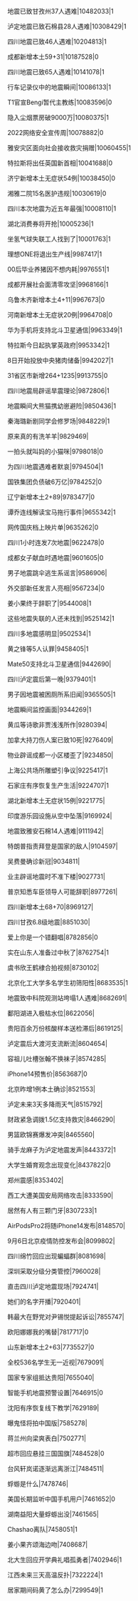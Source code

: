 地震已致甘孜州37人遇难|10482033|1

泸定地震已致石棉县28人遇难|10308429|1

四川地震已致46人遇难|10204813|1

成都新增本土59+31|10187528|0

四川地震已致65人遇难|10141078|1

行车记录仪中的地震瞬间|10086133|1

T1官宣Bengi暂代主教练|10083596|0

隐入尘烟票房破9000万|10080375|1

2022网络安全宣传周|10078882|0

雅安灾区面向社会接收救灾捐赠|10060455|1

特拉斯将出任英国新首相|10041688|0

济宁新增本土无症状54例|10038450|0

湘雅二院15名医护违规|10030619|0

四川本次地震为近五年最强|10008110|1

湖北消费券将开抢|10005236|1

坐氢气球失联工人找到了|10001763|1

理想ONE将退出生产线|9987417|1

00后毕业养猪因不想内耗|9976551|1

成都开展社会面清零攻坚|9968166|1

乌鲁木齐新增本土4+11|9967673|0

河南新增本土无症状20例|9964708|0

华为手机将支持北斗卫星通信|9963349|1

特拉斯今日起执掌英政府|9953342|1

8日开始投放中央猪肉储备|9942027|1

31省区市新增264+1235|9913755|0

四川地震局辟谣旱震理论|9872806|1

地震瞬间大熊猫携幼崽避险|9850436|1

秦海璐新剧同学会修罗场|9848229|1

原来真的有洗羊羊|9829469|

一拍头就叫妈的小猫咪|9798018|0

为四川地震遇难者默哀|9794504|1

国铁集团负债破6万亿|9784252|0

辽宁新增本土2+89|9783477|0

谭乔连线解读宝马拖行事件|9655342|1

网传国庆档上映片单|9635262|0

四川1小时连发7次地震|9622478|0

成都女子献血时遇地震|9601605|0

男子地震跳伞逃生系谣言|9586906|

外交部新任发言人亮相|9567234|0

姜小果终于辞职了|9544008|1

这些地震失联的人还未找到|9525142|1

四川多地震感明显|9502534|1

黄之锋等5人认罪|9458405|1

Mate50支持北斗卫星通信|9442690|

四川泸定震后第一晚|9379401|1

男子因地震被困厕所系旧闻|9365505|1

地震瞬间监控画面|9344269|1

黄瓜等诗歌非贾浅浅所作|9280394|

加拿大持刀伤人案已致10死|9276409|

物业辟谣成都一小区楼歪了|9234850|

上海公共场所雕塑引争议|9225417|1

石家庄有序恢复生产生活|9224707|1

湖北新增本土无症状15例|9221775|

印度游乐园设施从空中坠落|9169924|

地震致雅安石棉14人遇难|9111942|

特朗普指责拜登是国家的敌人|9104597|

吴费曼确诊新冠|9034811|

业主辟谣地震时不准下楼|9027731|

普京知悉车臣领导人可能辞职|8977261|

四川新增本土68+70|8969127|

四川甘孜6.8级地震|8851030|

爱上你是一个错翻唱|8782856|0

实在山东人准备过中秋了|8762754|1

虞书欣王鹤棣合拍视频|8730102|

北京化工大学多名学生初筛阳性|8683535|1

地震致中科院观测站垮塌1人遇难|8682691|

鄱阳湖进入极枯水位|8622056|

贵阳百余万份核酸样本送检滞后|8619125|

泸定震后大渡河支流断流|8604654|

容祖儿吐槽张翰不换袜子|8574285|

iPhone14预售价|8563687|0

北京昨增1例本土确诊|8521553|

泸定未来3天多降雨天气|8515792|

财政紧急调拨1.5亿支持救灾|8466290|

男篮欧锦赛爆发冲突|8465560|

骑手龙麻子为泸定地震发声|8443372|1

大学生婚育观念出现变化|8437822|0

郑州震感|8353402|

西工大遭美国安局网络攻击|8333590|

居然有人有三颗门牙|8307233|1

AirPodsPro2将随iPhone14发布|8148570|

9月6日北京疫情防控发布会|8099802|

四川绵竹回应出现蝙蝠群|8081698|

深圳采取分级分类管控|7960028|

直击四川泸定地震现场|7924741|

她们的名字开播|7920401|

韩最大在野党对尹锡悦提起诉讼|7855747|

欧阳娜娜我的嘴替|7817717|0

山东新增本土2+63|7735527|0

全校536名学生无一近视|7679091|

国家专家组抵达贵阳|7655040|

智能手机地震预警设置|7646915|0

沈阳有序恢复线下教学|7629189|

曝鬼怪将拍中国版|7585278|

蒋兰州向梁爽表白|7502771|

超市回应悬挂三国国旗|7484528|0

台风轩岚诺逐渐远离浙江|7484511|

蜉蝣是什么|7478746|

美国长期监听中国手机用户|7461652|0

湖南益阳大量蜉蝣出没|7461565|

Chashao离队|7458051|1

姜小果齐颂海边吻|7408687|

北大生回应开学典礼唱孤勇者|7402946|1

江西未来三天高温反扑|7322224|1

居家期间码黄了怎么办|7299549|1

